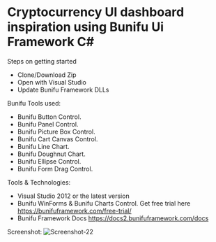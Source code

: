 # Cryptocurrency UI dashboard inspiration using Bunifu Ui Framework C#

Steps on getting started
* Clone/Download Zip
* Open with Visual Studio 
* Update Bunifu Framework DLLs

Bunifu Tools used:
* Bunifu Button Control.
* Bunifu Panel Control.
* Bunifu Picture Box Control.
* Bunifu Cart Canvas Control.
* Bunifu Line Chart.
* Bunifu Doughnut Chart.
* Bunifu Ellipse Control.
* Bunifu Form Drag Control.

Tools & Technologies:
* Visual Studio 2012 or the latest version
* Bunifu WinForms & Bunifu Charts Control. Get free trial here https://bunifuframework.com/free-trial/
* Bunifu Framework Docs https://docs2.bunifuframework.com/docs 

Screenshot:
![Screenshot-22](https://github.com/bunifu-framework/cryptocurrency-dashboard/assets/103116800/f484df53-0912-432f-8cba-3b48aa95eb7e)
